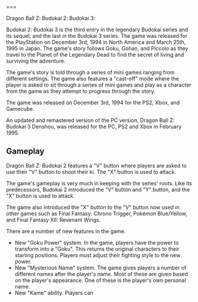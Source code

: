 
===

Dragon Ball Z: Budokai 2: Budokai 3:

Budokai 2: Budokai 3 is the third entry in the legendary Budokai series and its sequel, and the last in the Budokai 3 series. The game was released for the PlayStation on December 3rd, 1994 in North America and March 25th, 1995 in Japan. The game's story follows Goku, Gohan, and Piccolo as they travel to the Planet of the Legendary Dead to find the secret of living and surviving the adventure.

The game's story is told through a series of mini games ranging from different settings. The game also features a "cast-off" mode where the player is asked to sit through a series of mini games and play as a character from the game as they attempt to progress through the story.

The game was released on December 3rd, 1994 for the PS2, Xbox, and Gamecube.

An updated and remastered version of the PC version, Dragon Ball Z: Budokai 3 Denshou, was released for the PC, PS2 and Xbox in February 1995.

## Gameplay

Dragon Ball Z: Budokai 2 features a "V" button where players are asked to use their "V" button to shoot their ki. The "X" button is used to attack.

The game's gameplay is very much in keeping with the series' roots. Like its predecessors, Budokai 2 introduced the "V" button and "Y" button, and the "X" button is used to attack.

The game also introduced the "X" button to the "V" button now used in other games such as Final Fantasy: Chrono Trigger, Pokémon Blue/Yellow, and Final Fantasy XII: Revenant Wings.

There are a number of new features in the game.

*   New "Goku Power" system. In the game, players have the power to transform into a "Goku". This returns the original characters to their starting positions. Players must adjust their fighting style to the new power.
*   New "Mysterious Name" system. The game gives players a number of different names after the player's name. Most of these are given based on the player's appearance. One of these is the player's own personal name.
*   New "Kame" ability. Players can
